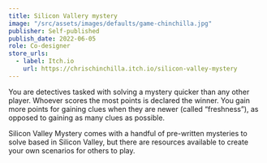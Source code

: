 ```yaml
---
title: Silicon Vallery mystery
image: "/src/assets/images/defaults/game-chinchilla.jpg"
publisher: Self-published
publish_date: 2022-06-05
role: Co-designer
store_urls:
  - label: Itch.io
    url: https://chrischinchilla.itch.io/silicon-valley-mystery
---
```


You are detectives tasked with solving a mystery quicker than any other player. Whoever scores the most points is declared the winner. You gain more points for gaining clues when they are newer (called “freshness”), as opposed to gaining as many clues as possible.

Silicon Valley Mystery comes with a handful of pre-written mysteries to solve based in Silicon Valley, but there are resources available to create your own scenarios for others to play.